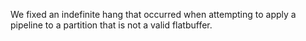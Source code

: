 We fixed an indefinite hang that occurred when attempting to apply a pipeline to
a partition that is not a valid flatbuffer.
